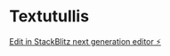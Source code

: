 # Textutullis

[Edit in StackBlitz next generation editor ⚡️](https://stackblitz.com/~/github.com/inayat-khan24/Textutullis)